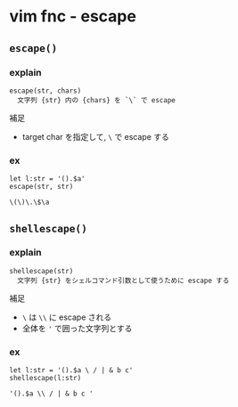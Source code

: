 
# vim fnc  -  escape


## `escape()`

### explain

```
escape(str, chars)
  文字列 {str} 内の {chars} を `\` で escape
```

補足

- target char を指定して, `\` で escape する

### ex

```
let l:str = '().$a'
escape(str, str)

\(\)\.\$\a
```


## `shellescape()`

### explain

```
shellescape(str)
  文字列 {str} をシェルコマンド引数として使うために escape する
```

補足

- `\` は `\\` に escape される
- 全体を `'` で囲った文字列とする

### ex

```
let l:str = '().$a \ / | & b c'
shellescape(l:str)

'().$a \\ / | & b c '
```


